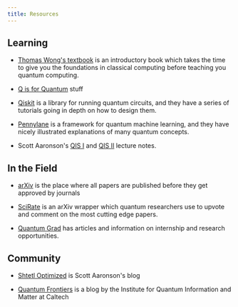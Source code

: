 ```yaml
---
title: Resources
---
```

## Learning
- [Thomas Wong's textbook](https://www.thomaswong.net/introduction-to-classical-and-quantum-computing-1e3p.pdf) is an introductory book which takes the time to give you the foundations in classical computing before teaching you quantum computing.

- [Q is for Quantum](https://www.qisforquantum.org/) stuff

- [Qiskit](https://qiskit.org/) is a library for running quantum circuits, and they have a series of tutorials going in depth on how to design them.

- [Pennylane](https://pennylane.ai/) is a framework for quantum machine learning, and they have nicely illustrated explanations of many quantum concepts.

- Scott Aaronson's [QIS I](https://www.scottaaronson.com/qclec.pdf) and [QIS II](https://www.scottaaronson.com/qisii.pdf) lecture notes.
## In the Field
- [arXiv](https://arxiv.org/list/quant-ph/new) is the place where all papers are published before they get approved by journals

- [SciRate](https://scirate.com/arxiv/quant-ph?range=14) is an arXiv wrapper which quantum researchers use to upvote and comment on the most cutting edge papers.

- [Quantum Grad](https://www.quantumgrad.com/) has articles and information on internship and research opportunities.

## Community
- [Shtetl Optimized](https://scottaaronson.blog/) is Scott Aaronson's blog

- [Quantum Frontiers](https://quantumfrontiers.com/) is a blog by the Institute for Quantum Information and Matter at Caltech
